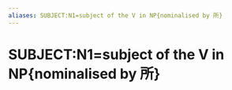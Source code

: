 ```yaml
---
aliases: SUBJECT:N1=subject of the V in NP{nominalised by 所}
---
```

# SUBJECT:N1=subject of the V in NP{nominalised by 所}

